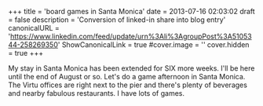 +++
title = 'board games in Santa Monica'
date = 2013-07-16 02:03:02
draft = false
description = 'Conversion of linked-in share into blog entry'
canonicalURL = 'https://www.linkedin.com/feed/update/urn%3Ali%3AgroupPost%3A5105344-258269350'
ShowCanonicalLink = true
#cover.image = ''
cover.hidden = true
+++

My stay in Santa Monica has been extended for SIX more weeks.  I'll be here until
the end of August or so.  Let's do a game afternoon in Santa Monica.  The Virtu
offices are right next to the pier and there's plenty of beverages and nearby
fabulous restaurants.  I have lots of games.
